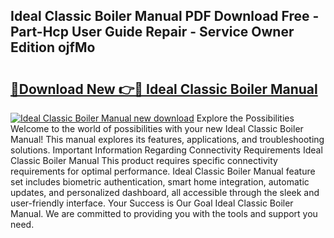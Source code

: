 ## Ideal Classic Boiler Manual PDF Download Free - Part-Hcp User Guide Repair - Service Owner Edition ojfMo

# <h2><a href="http://cf25695.oget.top/?id=Ideal+Classic+Boiler+Manual">🔗Download New 👉🔴 Ideal Classic Boiler Manual</a></h2>

[![Ideal Classic Boiler Manual new download](https://i.imgur.com/5g1atiW.png)](http://cf25695.oget.top/?id=Ideal+Classic+Boiler+Manual)
Explore the Possibilities Welcome to the world of possibilities with your new Ideal Classic Boiler Manual! This manual explores its features, applications, and troubleshooting solutions. Important Information Regarding Connectivity Requirements Ideal Classic Boiler Manual This product requires specific connectivity requirements for optimal performance. Ideal Classic Boiler Manual feature set includes biometric authentication, smart home integration, automatic updates, and personalized dashboard, all accessible through the sleek and user-friendly interface. Your Success is Our Goal Ideal Classic Boiler Manual. We are committed to providing you with the tools and support you need.
